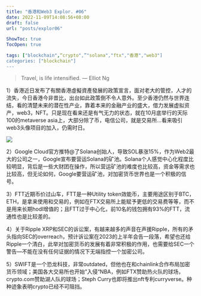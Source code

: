 ```yaml
---
title: "香港和Web3 Explor. #06"
date: 2022-11-09T14:08:56+08:00
draft: false
url: "posts/explor06"

ShowToc: true
TocOpen: true

tags: ["blockchain",“crypto",”"solana","ftx","香港","web3"]
categories: ["blockchain"]
---
```


> Travel, is life intensified. — Elliot Ng

1）香港近日发布了有關香港虛擬資產發展的政策宣言，面对老大的管控，人才的流失，今日香港今非昔比，出台如此政策倒不令人意外。至少香港仍然与世界连结，看的清楚未来的潜在性产业，靠着本来的金融产业的盛大，借力发展虚拟资产，web3，NFT。只是现在看来还是有气无力的状态，就在10月底举行的天际100的metaverse asia上，大部分除了币，电信公司，就是交易所…看来吸引web3头像项目的加入，仍需时日。

![](/img/hkfair.png)

2）Google Cloud官方推特@了Solana创始人，导致SOL暴涨15%，作为Web2最大的公司之一，Google宣布要营运Solana的矿池。Solana个人感觉中心化程度比较明显，背后是一些大财团在操作，所以营运矿池的难度也比较高，资金等需求也比较高，但无论如何，Google要营运矿池，对加密货币世界也是一个积极的信号。

3）FTT近期币价过山车，FTT是一种Utility token效能币，主要用途区别于BTC，ETH，是拿来使用和交易的，例如在FTX交易所上能赋予更低的交易费等等，而不是用来长期hodl增值的；且FTT过于中心化，前10名的钱包拥有93%的FTT，流通性也是比较差的。

4）关于Ripple XRP和SEC的诉讼案，有越来越多的声音在声援Ripple，所有的矛头指向SEC的overreach，预计诉讼案在2023的上半年会告一段落，希望也还给Ripple一个清白，此举对加密货币的发展有着非常积极的作用，也需要给SEC一个警告—不能在没有任何证据的情况下无端指控一个加密公司。

5）SWIFT是一个恐龙科技，非常outdated，但他也在和chainlink合作布局加密货币领域；美国各大交易所也开始”入侵“NBA，例如FTX赞助热火队的球场，crypto.com赞助湖人队的球场；Steph Curry也即将推出nft专利curryverse。种种迹象表明crypto已经不可阻挡。